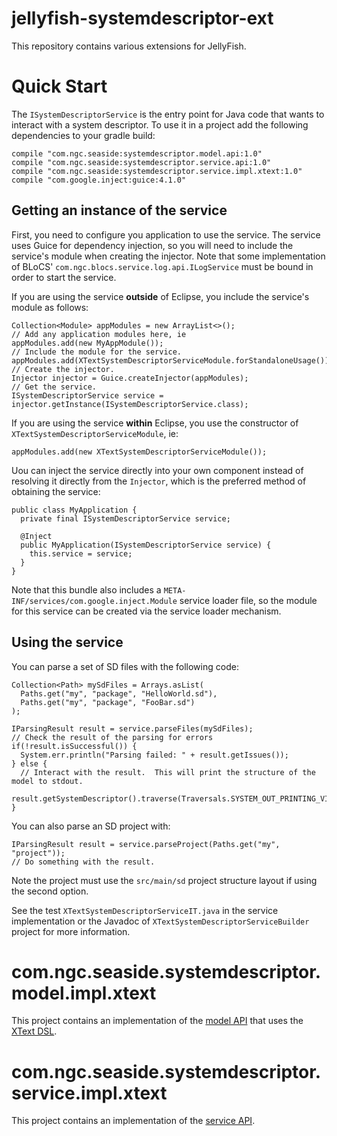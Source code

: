 # jellyfish-systemdescriptor-ext
This repository contains various extensions for JellyFish.

# Quick Start
The `ISystemDescriptorService` is the entry point for Java code that wants to interact with a system descriptor.  To use
it in a project add the following dependencies to your gradle build:
```
compile "com.ngc.seaside:systemdescriptor.model.api:1.0"
compile "com.ngc.seaside:systemdescriptor.service.api:1.0"
compile "com.ngc.seaside:systemdescriptor.service.impl.xtext:1.0"
compile "com.google.inject:guice:4.1.0"
```

## Getting an instance of the service
First, you need to configure you application to use the service.  The service uses Guice for dependency injection, so 
you will need to include the service's module when creating the injector.  Note that some implementation of BLoCS'
`com.ngc.blocs.service.log.api.ILogService` must be bound in order to start the service.

If you are using the service **outside** of Eclipse, you include the service's module as follows:
```
Collection<Module> appModules = new ArrayList<>();
// Add any application modules here, ie
appModules.add(new MyAppModule());
// Include the module for the service.
appModules.add(XTextSystemDescriptorServiceModule.forStandaloneUsage());
// Create the injector.
Injector injector = Guice.createInjector(appModules);
// Get the service.
ISystemDescriptorService service = injector.getInstance(ISystemDescriptorService.class);
```

If you are using the service **within** Eclipse, you use the constructor of `XTextSystemDescriptorServiceModule`, ie:
```
appModules.add(new XTextSystemDescriptorServiceModule());
```

Uou can inject the service directly into your own component instead of resolving it directly from
the `Injector`, which is the preferred method of obtaining the service:
```
public class MyApplication {
  private final ISystemDescriptorService service;
  
  @Inject
  public MyApplication(ISystemDescriptorService service) {
    this.service = service;
  }
}
```

Note that this bundle also includes a `META-INF/services/com.google.inject.Module` service loader file, so the module
for this service can be created via the service loader mechanism.

## Using the service
You can parse a set of SD files with the following code:
```
Collection<Path> mySdFiles = Arrays.asList(
  Paths.get("my", "package", "HelloWorld.sd"),
  Paths.get("my", "package", "FooBar.sd")
);

IParsingResult result = service.parseFiles(mySdFiles);
// Check the result of the parsing for errors
if(!result.isSuccessful()) {
  System.err.println("Parsing failed: " + result.getIssues());
} else {
  // Interact with the result.  This will print the structure of the model to stdout.
  result.getSystemDescriptor().traverse(Traversals.SYSTEM_OUT_PRINTING_VISITOR);
}
```

You can also parse an SD project with:
```
IParsingResult result = service.parseProject(Paths.get("my", "project"));
// Do something with the result.
```

Note the project must use the `src/main/sd` project structure layout if using the second option.

See the test `XTextSystemDescriptorServiceIT.java` in the service implementation or the Javadoc of
`XTextSystemDescriptorServiceBuilder` project for more information.

# com.ngc.seaside.systemdescriptor.model.impl.xtext
This project contains an implementation of the
[model API](https://github.ms.northgrum.com/CEACIDE/jellyfish-systemdescriptor-api) that uses the
[XText DSL](https://github.ms.northgrum.com/CEACIDE/jellyfish-systemdescriptor-dsl).  

# com.ngc.seaside.systemdescriptor.service.impl.xtext
This project contains an implementation of the [service API](https://github.ms.northgrum.com/CEACIDE/jellyfish-systemdescriptor-api).
